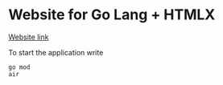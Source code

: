 # Website for Go Lang + HTMLX

[Website link](https://griebia.alwaysdata.net/)

To start the application write
```
go mod
air
```